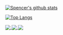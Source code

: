 [![Spencer's github stats](https://github-readme-stats.vercel.app/api?username=SpencerApel&count_private=true&theme=cobalt)](https://github.com/SpencerApel/SpencerApel)

[![Top Langs](https://github-readme-stats.vercel.app/api/top-langs/?username=SpencerApel&layout=compact&theme=cobalt)](https://github.com/SpencerApel/SpencerApel)

<a href="https://github.com/SpencerApel/dotfiles">
  <img align="center" src="https://github-readme-stats.vercel.app/api/pin/?username=SpencerApel&repo=dotfiles&theme=cobalt" />
</a>
<a href="https://github.com/bachoseven/sxvv">
  <img align="center" src="https://github-readme-stats.vercel.app/api/pin/?username=SpencerApel&repo=sxvv&theme=cobalt" />
</a>
<a href="https://github.com/SpencerApel/st">
  <img align="center" src="https://github-readme-stats.vercel.app/api/pin/?username=SpencerApel&=st&theme=cobalt" />
</a>
